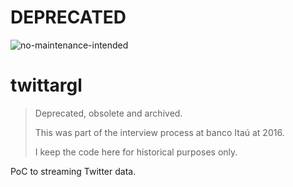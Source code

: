# DEPRECATED

![no-maintenance-intended](https://img.shields.io/maintenance/no/2016?style=plastic)

# twittargl

> Deprecated, obsolete and archived.
> 
> This was part of the interview process at banco Itaú at 2016.
> 
> I keep the code here for historical purposes only.
> 

PoC to streaming Twitter data.
